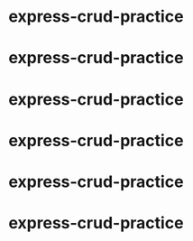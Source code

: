 # express-crud-practice
# express-crud-practice
# express-crud-practice
# express-crud-practice
# express-crud-practice
# express-crud-practice
